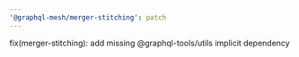 ```yaml
---
'@graphql-mesh/merger-stitching': patch
---
```


fix(merger-stitching): add missing @graphql-tools/utils implicit dependency
